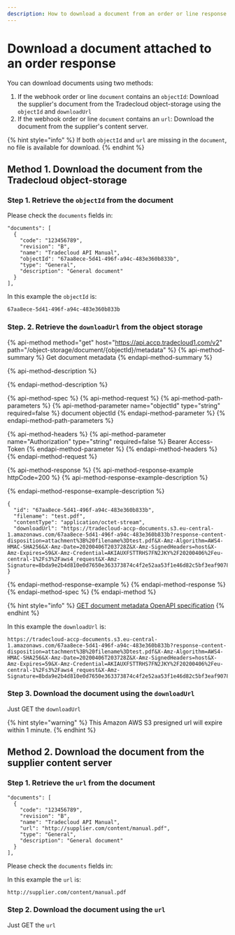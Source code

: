 ```yaml
---
description: How to download a document from an order or line response
---
```


# Download a document attached to an order response

You can download documents using two methods:

1. If the webhook order or line `document` contains an `objectId`: Download the supplier's document from the Tradecloud object-storage using the `objectId` and `downloadUrl`
2. If the webhook order or line `document` contains an `url`: Download the document from the supplier's content server.

{% hint style="info" %}
If both `objectId` and `url` are missing in the `document`, no file is available for download.
{% endhint %}

## Method 1. Download the document from the Tradecloud object-storage

### Step 1. Retrieve the `objectId` from the document

Please check the `documents` fields in:

```text
"documents": [
  {
    "code": "123456789",
    "revision": "B",
    "name": "Tradecloud API Manual",
    "objectId": "67aa8ece-5d41-496f-a94c-483e360b833b",
    "type": "General",
    "description": "General document"
  }
],
```

In this example the `objectId` is:

```text
67aa8ece-5d41-496f-a94c-483e360b833b
```

### Step. 2. Retrieve the `downloadUrl` from the object storage

{% api-method method="get" host="https://api.accp.tradecloud1.com/v2" path="/object-storage/document/{objectId}/metadata" %}
{% api-method-summary %}
Get document metadata
{% endapi-method-summary %}

{% api-method-description %}

{% endapi-method-description %}

{% api-method-spec %}
{% api-method-request %}
{% api-method-path-parameters %}
{% api-method-parameter name="objectId" type="string" required=false %}
document objectId
{% endapi-method-parameter %}
{% endapi-method-path-parameters %}

{% api-method-headers %}
{% api-method-parameter name="Authorization" type="string" required=false %}
Bearer Access-Token
{% endapi-method-parameter %}
{% endapi-method-headers %}
{% endapi-method-request %}

{% api-method-response %}
{% api-method-response-example httpCode=200 %}
{% api-method-response-example-description %}

{% endapi-method-response-example-description %}

```text
{
  "id": "67aa8ece-5d41-496f-a94c-483e360b833b",
  "filename": "test.pdf",
  "contentType": "application/octet-stream",
  "downloadUrl": "https://tradecloud-accp-documents.s3.eu-central-1.amazonaws.com/67aa8ece-5d41-496f-a94c-483e360b833b?response-content-disposition=attachment%3B%20filename%3Dtest.pdf&X-Amz-Algorithm=AWS4-HMAC-SHA256&X-Amz-Date=20200406T203728Z&X-Amz-SignedHeaders=host&X-Amz-Expires=59&X-Amz-Credential=AKIAUXFSTTRHS7FN2JKY%2F20200406%2Feu-central-1%2Fs3%2Faws4_request&X-Amz-Signature=8bda9e2b4d810e0d7650e363373874c4f2e52aa53f1e46d82c5bf3eaf907832d"
}
```
{% endapi-method-response-example %}
{% endapi-method-response %}
{% endapi-method-spec %}
{% endapi-method %}

{% hint style="info" %}
[GET document metadata OpenAPI specification](https://swagger-ui.accp.tradecloud1.com/?url=https://api.accp.tradecloud1.com/v2/object-storage/specs.yaml#/object-storage/getDocumentMetadata)
{% endhint %}

In this example the `downloadUrl` is:

```text
https://tradecloud-accp-documents.s3.eu-central-1.amazonaws.com/67aa8ece-5d41-496f-a94c-483e360b833b?response-content-disposition=attachment%3B%20filename%3Dtest.pdf&X-Amz-Algorithm=AWS4-HMAC-SHA256&X-Amz-Date=20200406T203728Z&X-Amz-SignedHeaders=host&X-Amz-Expires=59&X-Amz-Credential=AKIAUXFSTTRHS7FN2JKY%2F20200406%2Feu-central-1%2Fs3%2Faws4_request&X-Amz-Signature=8bda9e2b4d810e0d7650e363373874c4f2e52aa53f1e46d82c5bf3eaf907832d
```

### Step 3. Download the document using the `downloadUrl`

Just GET the `downloadUrl`

{% hint style="warning" %}
This Amazon AWS S3 presigned url will expire within 1 minute.
{% endhint %}

## Method 2. Download the document from the supplier content server

### Step 1. Retrieve the `url` from the document

```text
"documents": [
  {
    "code": "123456789",
    "revision": "B",
    "name": "Tradecloud API Manual",
    "url": "http://supplier.com/content/manual.pdf",
    "type": "General",
    "description": "General document"
  }
],
```

Please check the `documents` fields in:

In this example the `url` is:

```text
http://supplier.com/content/manual.pdf
```

### Step 2. Download the document using the `url`

Just GET the `url`

